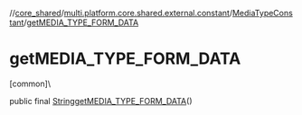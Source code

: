 //[core_shared](../../../index.md)/[multi.platform.core.shared.external.constant](../index.md)/[MediaTypeConstant](index.md)/[getMEDIA_TYPE_FORM_DATA](get-m-e-d-i-a_-t-y-p-e_-f-o-r-m_-d-a-t-a.md)

# getMEDIA_TYPE_FORM_DATA

[common]\

public final [String](https://developer.android.com/reference/kotlin/java/lang/String.html)[getMEDIA_TYPE_FORM_DATA](get-m-e-d-i-a_-t-y-p-e_-f-o-r-m_-d-a-t-a.md)()
